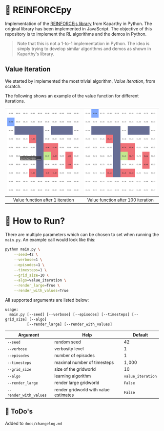 # 🤖 REINFORCEpy

Implementation of the [REINFORCEjs library](https://github.com/karpathy/reinforcejs/tree/master) from Kaparthy in Python. The original library has been implemented in JavaScript. The objective of this repository is to implement the RL algorithms and the demos in Python.

> Note that this is not a 1-to-1 implementation in Python. The idea is simply trying to develop similar algorithms and demos as shown in Kaparthy's library.

## Value Iteration 

We started by implemented the most trivial algorithm, _Value Iteration_, from scratch. 

The following shows an example of the value function for different iterations.

| ![After 1 iterationsst](https://github.com/PeeteKeesel/reinforce-py/blob/ed37fe4c02b916627753d8cafecfcfcc34ce4b7f/imgs/gridworld_10x10_after_1_iter.png) | ![After 100 iterations](https://github.com/PeeteKeesel/reinforce-py/blob/ed37fe4c02b916627753d8cafecfcfcc34ce4b7f/imgs/gridworld_10x10_after_100_iters.png) |
|:--:| :--:| 
| Value function after $1$ iteration | Value function after $100$ iteration |


# 🏃 How to Run?

There are multiple parameters which can be chosen to set when running the `main.py`. An example call would look like this: 

```bash
python main.py \
    --seed=42 \
    --verbose=1 \
    --episodes=1 \
    --timesteps=1 \
    --grid_size=10 \
    --algo=value_iteration \
    --render_large=True \
    --render_with_values=True
```

All supported arguments are listed below: 

```
usage: 
  main.py [--seed] [--verbose] [--episodes] [--timesteps] [--grid_size] [--algo] 
          [--render_large] [--render_with_values]
```

| Argument | Help | Default | 
|----------|------|---------|
| `--seed` | random seed | $42$ |
| `--verbose` | verbosity level | $1$ | 
| `--episodes` | number of episodes | $1$ | 
| `--timesteps` | maximal number of timesteps | $1,000$ | 
| `--grid_size` | size of the gridworld | $10$ | 
| `--algo` | learning algorithm | `value_iteration` | 
| `--render_large` | render large gridworld | `False` | 
| `--render_with_values` | render gridworld with value estimates | `False` | 

## 📝 ToDo's

Added to `docs/changelog.md`
